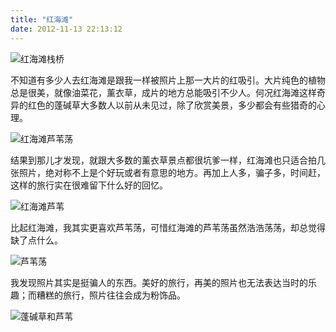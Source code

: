 ```yaml
---
title: "红海滩"
date: 2012-11-13 22:13:12
---
```


![红海滩栈桥](../../../images/2012/IMG_0462-1.jpg "红海滩栈桥")

不知道有多少人去红海滩是跟我一样被照片上那一大片的红吸引。大片纯色的植物总是很美，就像油菜花，薰衣草，成片的地方总能吸引不少人。何况红海滩这样奇异的红色的蓬碱草大多数人以前从未见过，除了欣赏美景，多少都会有些猎奇的心理。 

![红海滩芦苇荡](../../../images/2012/IMG_0147.jpg "红海滩芦苇荡")

结果到那儿才发现，就跟大多数的薰衣草景点都很坑爹一样，红海滩也只适合拍几张照片，绝对称不上是个好玩或者有意思的地方。再加上人多，骗子多，时间赶，这样的旅行实在很难留下什么好的回忆。 

![红海滩芦苇](../../../images/2012/IMG_05211.jpg "红海滩芦苇")

比起红海滩，我其实更喜欢芦苇荡，可惜红海滩的芦苇荡虽然浩浩荡荡，却总觉得缺了点什么。 

![芦苇荡](../../../images/2012/IMG_0545-1.jpg "芦苇荡")

我发现照片其实是挺骗人的东西。美好的旅行，再美的照片也无法表达当时的乐趣；而糟糕的旅行，照片往往会成为粉饰品。

![蓬碱草和芦苇](../../../images/2012/IMG_0484.jpg "蓬碱草和芦苇")